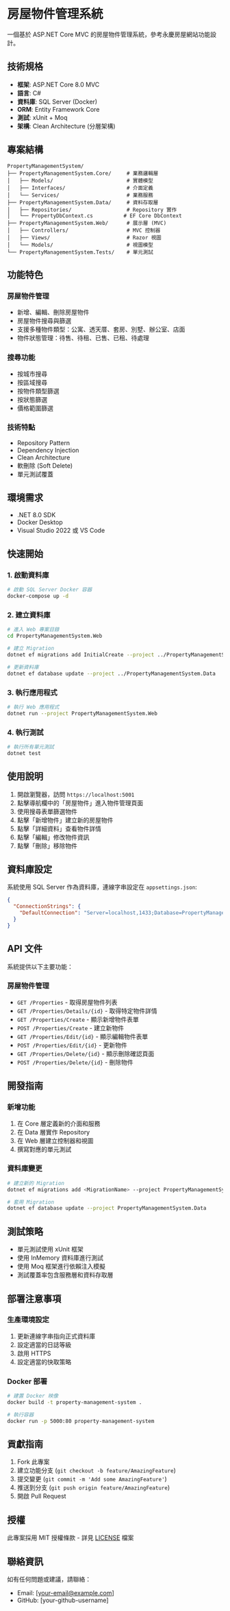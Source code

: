 # 房屋物件管理系統

一個基於 ASP.NET Core MVC 的房屋物件管理系統，參考永慶房屋網站功能設計。

## 技術規格

- **框架**: ASP.NET Core 8.0 MVC
- **語言**: C#
- **資料庫**: SQL Server (Docker)
- **ORM**: Entity Framework Core
- **測試**: xUnit + Moq
- **架構**: Clean Architecture (分層架構)

## 專案結構

```
PropertyManagementSystem/
├── PropertyManagementSystem.Core/     # 業務邏輯層
│   ├── Models/                        # 實體模型
│   ├── Interfaces/                    # 介面定義
│   └── Services/                      # 業務服務
├── PropertyManagementSystem.Data/     # 資料存取層
│   ├── Repositories/                  # Repository 實作
│   └── PropertyDbContext.cs          # EF Core DbContext
├── PropertyManagementSystem.Web/      # 展示層 (MVC)
│   ├── Controllers/                   # MVC 控制器
│   ├── Views/                         # Razor 視圖
│   └── Models/                        # 視圖模型
└── PropertyManagementSystem.Tests/    # 單元測試
```

## 功能特色

### 房屋物件管理
- 新增、編輯、刪除房屋物件
- 房屋物件搜尋與篩選
- 支援多種物件類型：公寓、透天厝、套房、別墅、辦公室、店面
- 物件狀態管理：待售、待租、已售、已租、待處理

### 搜尋功能
- 按城市搜尋
- 按區域搜尋
- 按物件類型篩選
- 按狀態篩選
- 價格範圍篩選

### 技術特點
- Repository Pattern
- Dependency Injection
- Clean Architecture
- 軟刪除 (Soft Delete)
- 單元測試覆蓋

## 環境需求

- .NET 8.0 SDK
- Docker Desktop
- Visual Studio 2022 或 VS Code

## 快速開始

### 1. 啟動資料庫

```bash
# 啟動 SQL Server Docker 容器
docker-compose up -d
```

### 2. 建立資料庫

```bash
# 進入 Web 專案目錄
cd PropertyManagementSystem.Web

# 建立 Migration
dotnet ef migrations add InitialCreate --project ../PropertyManagementSystem.Data

# 更新資料庫
dotnet ef database update --project ../PropertyManagementSystem.Data
```

### 3. 執行應用程式

```bash
# 執行 Web 應用程式
dotnet run --project PropertyManagementSystem.Web
```

### 4. 執行測試

```bash
# 執行所有單元測試
dotnet test
```

## 使用說明

1. 開啟瀏覽器，訪問 `https://localhost:5001`
2. 點擊導航欄中的「房屋物件」進入物件管理頁面
3. 使用搜尋表單篩選物件
4. 點擊「新增物件」建立新的房屋物件
5. 點擊「詳細資料」查看物件詳情
6. 點擊「編輯」修改物件資訊
7. 點擊「刪除」移除物件

## 資料庫設定

系統使用 SQL Server 作為資料庫，連線字串設定在 `appsettings.json`:

```json
{
  "ConnectionStrings": {
    "DefaultConnection": "Server=localhost,1433;Database=PropertyManagementDB;User Id=sa;Password=YourPassword123!;TrustServerCertificate=true;"
  }
}
```

## API 文件

系統提供以下主要功能：

### 房屋物件管理
- `GET /Properties` - 取得房屋物件列表
- `GET /Properties/Details/{id}` - 取得特定物件詳情
- `GET /Properties/Create` - 顯示新增物件表單
- `POST /Properties/Create` - 建立新物件
- `GET /Properties/Edit/{id}` - 顯示編輯物件表單
- `POST /Properties/Edit/{id}` - 更新物件
- `GET /Properties/Delete/{id}` - 顯示刪除確認頁面
- `POST /Properties/Delete/{id}` - 刪除物件

## 開發指南

### 新增功能

1. 在 Core 層定義新的介面和服務
2. 在 Data 層實作 Repository
3. 在 Web 層建立控制器和視圖
4. 撰寫對應的單元測試

### 資料庫變更

```bash
# 建立新的 Migration
dotnet ef migrations add <MigrationName> --project PropertyManagementSystem.Data

# 套用 Migration
dotnet ef database update --project PropertyManagementSystem.Data
```

## 測試策略

- 單元測試使用 xUnit 框架
- 使用 InMemory 資料庫進行測試
- 使用 Moq 框架進行依賴注入模擬
- 測試覆蓋率包含服務層和資料存取層

## 部署注意事項

### 生產環境設定
1. 更新連線字串指向正式資料庫
2. 設定適當的日誌等級
3. 啟用 HTTPS
4. 設定適當的快取策略

### Docker 部署
```bash
# 建置 Docker 映像
docker build -t property-management-system .

# 執行容器
docker run -p 5000:80 property-management-system
```

## 貢獻指南

1. Fork 此專案
2. 建立功能分支 (`git checkout -b feature/AmazingFeature`)
3. 提交變更 (`git commit -m 'Add some AmazingFeature'`)
4. 推送到分支 (`git push origin feature/AmazingFeature`)
5. 開啟 Pull Request

## 授權

此專案採用 MIT 授權條款 - 詳見 [LICENSE](LICENSE) 檔案

## 聯絡資訊

如有任何問題或建議，請聯絡：
- Email: [your-email@example.com]
- GitHub: [your-github-username]
